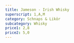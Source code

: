 ```yaml
---
title: Jameson - Irish Whisky
superscript: 1,A,M
category: Schnaps & Likör
subcategory: Whisky
price1: 2,8
price2: 5,0
---
```

